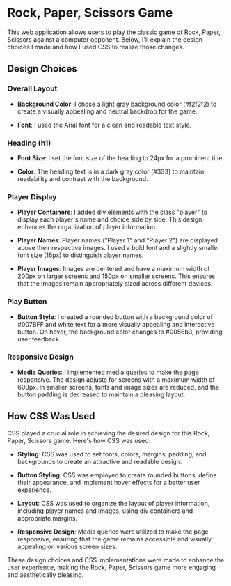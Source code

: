 # Rock, Paper, Scissors Game

This web application allows users to play the classic game of Rock, Paper, Scissors against a computer opponent. Below, I'll explain the design choices I made and how I used CSS to realize those changes.

## Design Choices

### Overall Layout

- **Background Color**: I chose a light gray background color (#f2f2f2) to create a visually appealing and neutral backdrop for the game.

- **Font**: I used the Arial font for a clean and readable text style.

### Heading (h1)

- **Font Size**: I set the font size of the heading to 24px for a prominent title.

- **Color**: The heading text is in a dark gray color (#333) to maintain readability and contrast with the background.

### Player Display

- **Player Containers**: I added div elements with the class "player" to display each player's name and choice side by side. This design enhances the organization of player information.

- **Player Names**: Player names ("Player 1" and "Player 2") are displayed above their respective images. I used a bold font and a slightly smaller font size (16px) to distinguish player names.

- **Player Images**: Images are centered and have a maximum width of 200px on larger screens and 150px on smaller screens. This ensures that the images remain appropriately sized across different devices.

### Play Button

- **Button Style**: I created a rounded button with a background color of #007BFF and white text for a more visually appealing and interactive button. On hover, the background color changes to #0056b3, providing user feedback.

### Responsive Design

- **Media Queries**: I implemented media queries to make the page responsive. The design adjusts for screens with a maximum width of 600px. In smaller screens, fonts and image sizes are reduced, and the button padding is decreased to maintain a pleasing layout.

## How CSS Was Used

CSS played a crucial role in achieving the desired design for this Rock, Paper, Scissors game. Here's how CSS was used:

- **Styling**: CSS was used to set fonts, colors, margins, padding, and backgrounds to create an attractive and readable design.

- **Button Styling**: CSS was employed to create rounded buttons, define their appearance, and implement hover effects for a better user experience.

- **Layout**: CSS was used to organize the layout of player information, including player names and images, using div containers and appropriate margins.

- **Responsive Design**: Media queries were utilized to make the page responsive, ensuring that the game remains accessible and visually appealing on various screen sizes.

These design choices and CSS implementations were made to enhance the user experience, making the Rock, Paper, Scissors game more engaging and aesthetically pleasing.
